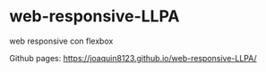 # web-responsive-LLPA
web responsive con flexbox

Github pages: https://joaquin8123.github.io/web-responsive-LLPA/